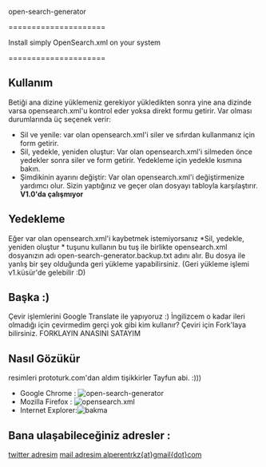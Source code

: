 open-search-generator

=====================

Install simply OpenSearch.xml on your system

=====================


## Kullanım

Betiği ana dizine yüklemeniz gerekiyor yükledikten sonra yine ana dizinde varsa  opensearch.xml'u kontrol eder yoksa direkt formu getirir. Var olması durumlarında üç seçenek verir:
- Sil ve yenile: var olan opensearch.xml'i siler ve sıfırdan kullanmanız için form getirir.
- Sil, yedekle, yeniden oluştur: Var olan opensearch.xml'i silmeden önce yedekler sonra siler ve form getirir. Yedekleme için yedekle kısmına bakın.
- Şimdikinin ayarını değiştir: Var olan opensearch.xml'i değiştirmenize yardımcı olur. Sizin yaptığınız ve geçer olan dosyayı tabloyla karşılaştırır. **V1.0'da çalışmıyor**

## Yedekleme

Eğer var olan opensearch.xml'i kaybetmek istemiyorsanız *Sil, yedekle, yeniden oluştur * tuşunu kullanın bu tuş ile birlikte opensearch.xml dosyanızın adı open-search-generator.backup.txt adını alır. Bu dosya ile yanlış bir şey olduğunda geri yükleme yapabilirsiniz. (Geri yükleme işlemi v1.küsür'de gelebilir :D)

## Başka :)

Çevir işlemlerini Google Translate ile yapıyoruz :) İngilizcem o kadar ileri olmadığı için çevirmedim gerçi yok gibi kim kullanır? Çeviri için Fork'laya bilirsiniz. FORKLAYIN ANASINI SATAYIM

## Nasıl Gözükür

resimleri prototurk.com'dan aldım tişikkirler Tayfun abi. :))) 

- Google Chrome : ![open-search-generator](http://www.prototurk.com/upload/opensearch_chrome.gif)
- Mozilla Firefox : ![opensearch.xml](http://www.prototurk.com/upload/opensearch_firefox.gif)
- Internet Explorer:![bakma](http://www.prototurk.com/upload/opensearch_ie.gif)


## Bana ulaşabileceğiniz adresler :

[twitter adresim](https://twitter.com/0088FF)
[mail adresim alperentrkz{at}gmail{dot}com](mailto:alperentrkz@gmail.com)
